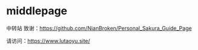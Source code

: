 # middlepage
中转站
致谢：https://github.com/NianBroken/Personal_Sakura_Guide_Page

请访问：https://www.lutaoyu.site/


